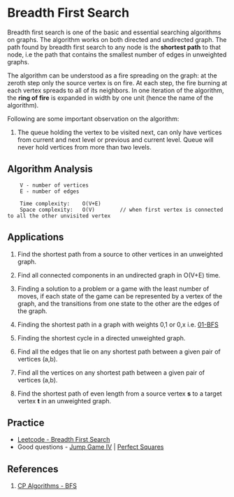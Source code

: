 # Breadth First Search
Breadth first search is one of the basic and essential searching algorithms on graphs. The algorithm works on both directed and undirected graph. The path found by breadth first search to any node is the **shortest path** to that node, i.e the path that contains the smallest number of edges in unweighted graphs.

The algorithm can be understood as a fire spreading on the graph: at the zeroth step only the source vertex is on fire. At each step, the fire burning at each vertex spreads to all of its neighbors. In one iteration of the algorithm, the **ring of fire** is expanded in width by one unit (hence the name of the algorithm).

Following are some important observation on the algorithm:
1. The queue holding the vertex to be visited next, can only have vertices from current and next level or previous and current level. Queue will never hold vertices from more than two levels.

## Algorithm Analysis
```
    V - number of vertices
    E - number of edges

    Time complexity:    O(V+E)
    Space complexity:   O(V)        // when first vertex is connected to all the other unvisited vertex
```

## Applications
1. Find the shortest path from a source to other vertices in an unweighted graph.

2. Find all connected components in an undirected graph in O(V+E) time.

3. Finding a solution to a problem or a game with the least number of moves, if each state of the game can be represented by a vertex of the graph, and the transitions from one state to the other are the edges of the graph.

4. Finding the shortest path in a graph with weights 0,1 or 0,x i.e. [01-BFS](https://github.com/gauxs/cp/blob/master/algorithms/graph/shortest_path/single_source/bfs_01)

5. Finding the shortest cycle in a directed unweighted graph.

6. Find all the edges that lie on any shortest path between a given pair of vertices (a,b).

7. Find all the vertices on any shortest path between a given pair of vertices (a,b).

8. Find the shortest path of even length from a source vertex **s** to a target vertex **t** in an unweighted graph.

## Practice
- [Leetcode - Breadth First Search](https://leetcode.com/tag/breadth-first-search/)
- Good questions - [Jump Game IV](https://leetcode.com/problems/jump-game-iv/) | [Perfect Squares](https://leetcode.com/problems/perfect-squares/)

## References
1. [CP Algorithms - BFS](https://cp-algorithms.com/graph/breadth-first-search.html)